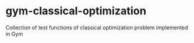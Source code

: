 # gym-classical-optimization
 Collection of test functions of classical optimization problem implemented in Gym
